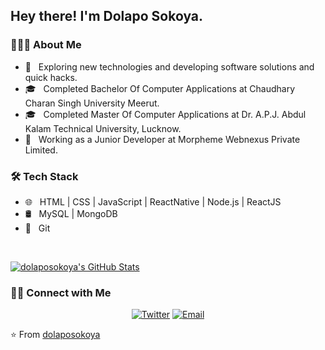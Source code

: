 <h2> Hey there! I'm Dolapo Sokoya.</h2>

<h3> 👨🏻‍💻 About Me </h3>

- 🤔 &nbsp; Exploring new technologies and developing software solutions and quick hacks.
- 🎓 &nbsp; Completed Bachelor Of Computer Applications at Chaudhary Charan Singh University Meerut.
- 🎓 &nbsp; Completed Master Of Computer Applications at Dr. A.P.J. Abdul Kalam Technical University, Lucknow.
- 💼 &nbsp; Working as a Junior Developer at Morpheme Webnexus Private Limited.

<h3>🛠 Tech Stack</h3>

- 🌐 &nbsp; HTML | CSS | JavaScript | ReactNative | Node.js | ReactJS
- 🛢 &nbsp; MySQL | MongoDB
- 🔧 &nbsp; Git 

<br/>

[![dolaposokoya's GitHub Stats](https://github-readme-stats.vercel.app/api?username=dolaposokoya&show_icons=true)](https://github.com/dolaposokoya)

<h3> 🤝🏻 Connect with Me </h3>

<p align="center">
<a href="https://twitter.com/dolexy_one"><img alt="Twitter" src="https://img.shields.io/twitter/url?style=social&url=https%3A%2F%2Ftwitter.com%2Fdolexy_one-blue?style=flat-square&logo=twitter"></a>
<a href="mailto:dolaposokoya97@gmail.com"><img alt="Email" src="https://img.shields.io/badge/Email-dolaposokoya97@gmail.com-blue?style=flat-square&logo=gmail"></a>
</p>

⭐️ From [dolaposokoya](https://github.com/dolaposokoya)
